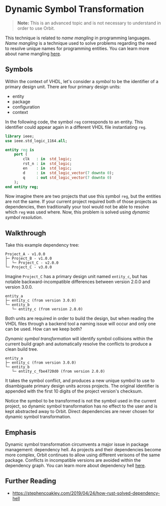 # Dynamic Symbol Transformation

> __Note:__ This is an advanced topic and is not necessary to understand in order to use Orbit.

This technique is related to _name mangling_ in programming languages. _Name mangling_ is a technique used to solve problems regarding the need to resolve unique names for programming entities. You can learn more about name mangling [here](https://en.wikipedia.org/wiki/Name_mangling).


## Symbols

Within the context of VHDL, let's consider a _symbol_ to be the identifier of a primary design unit. There are four primary design units:
- entity
- package
- configuration
- context

In the following code, the symbol `reg` corresponds to an entity. This identifier could appear again in a different VHDL file instantiating `reg`.
``` vhdl
library ieee;
use ieee.std_logic_1164.all;

entity reg is
    port (
        clk   : in  std_logic;
        rst_n : in  std_logic;
        en    : in  std_logic;
        d     : in  std_logic_vector(7 downto 0);
        q     : out std_logic_vector(7 downto 0)
    );
end entity reg;
```

Now imagine there are two projects that use this symbol `reg`, but the entities are not the same. If your current project required both of those projects as dependencies, then traditionally your tool would not be able to resolve which `reg` was used where. Now, this problem is solved using _dynamic symbol resolution_.

## Walkthrough

Take this example dependency tree:
```
Project_A - v1.0.0
├─ Project_B - v1.0.0
│  └─ Project_C - v2.0.0
└─ Project_C - v3.0.0
```

Imagine `Project_C` has a primary design unit named `entity_c`, but has notable backward-incompatible differences between version 2.0.0 and version 3.0.0.

```
entity_a
├─ entity_c (from version 3.0.0)
└─ entity_b
   └─ entity_c (from version 2.0.0)
```

Both units are required in order to build the design, but when reading the VHDL files through a backend tool a naming issue will occur and only one can be used. How can we keep both?

_Dynamic symbol transformation_ will identify symbol collisions within the current build graph and automatically resolve the conflicts to produce a  clean build tree.

```
entity_a
├─ entity_c (from version 3.0.0)
└─ entity_b
   └─ entity_c_fbe4720d0 (from version 2.0.0)
```

It takes the symbol conflict, and produces a new unique symbol to use to disambiguate primary design units across projects. The original identifier is appended with the first 10 digits of the project version's checksum.

Notice the symbol to be transformed is not the symbol used in the current project, so dynamic symbol transformation has no effect to the user and is kept abstracted away to Orbit. Direct dependencies are never chosen for dynamic symbol transformation.

## Emphasis

Dynamic symbol transformation circumvents a major issue in package management: dependency hell. As projects and their dependencies become more complex, Orbit continues to allow using different verisons of the same package. Conflicts in incompatible versions are avoided within the dependency graph. You can learn more about dependency hell [here](https://en.wikipedia.org/wiki/Dependency_hell).

## Further Reading

- https://stephencoakley.com/2019/04/24/how-rust-solved-dependency-hell